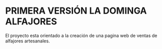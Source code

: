#  PRIMERA VERSIÓN LA DOMINGA ALFAJORES

El proyecto esta orientado a la creación de una pagina web de ventas de alfajores artesanales.
